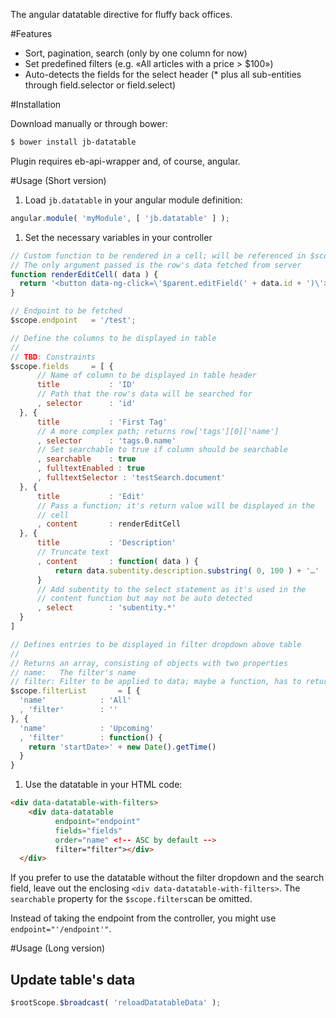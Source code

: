 The angular datatable directive for fluffy back offices. 

#Features

- Sort, pagination, search (only by one column for now)
- Set predefined filters (e.g. «All articles with a price > $100»)
- Auto-detects the fields for the select header (* plus all sub-entities through field.selector or field.select)

#Installation

Download manually or through bower:

```bash
$ bower install jb-datatable 
```

Plugin requires eb-api-wrapper and, of course, angular.

#Usage (Short version)

1. Load ```jb.datatable``` in your angular module definition:

  ```javascript
  angular.module( 'myModule', [ 'jb.datatable' ] );
  ```
  
1. Set the necessary variables in your controller

  ```javascript
  // Custom function to be rendered in a cell; will be referenced in $scope.fields
  // The only argument passed is the row's data fetched from server
  function renderEditCell( data ) {
    return '<button data-ng-click=\'$parent.editField(' + data.id + ')\'>Edit</button>';
  }
  
  // Endpoint to be fetched
  $scope.endpoint   = '/test';
  
  // Define the columns to be displayed in table
  //
  // TBD: Constraints
  $scope.fields     = [ {
        // Name of column to be displayed in table header
        title           : 'ID' 
        // Path that the row's data will be searched for
        , selector      : 'id' 
    }, {
        title           : 'First Tag'
        // A more complex path; returns row['tags'][0]['name']
        , selector      : 'tags.0.name'
        // Set searchable to true if column should be searchable
        , searchable    : true
        , fulltextEnabled : true
        , fulltextSelector : 'testSearch.document'
    }, {
        title           : 'Edit'
        // Pass a function; it's return value will be displayed in the
        // cell
        , content       : renderEditCell
    }, {
        title           : 'Description'
        // Truncate text
        , content       : function( data ) {
            return data.subentity.description.substring( 0, 100 ) + '…'
        }
        // Add subentity to the select statement as it's used in the
        // content function but may not be auto detected
        , select        : 'subentity.*'
    }
]
 
  // Defines entries to be displayed in filter dropdown above table
  //
  // Returns an array, consisting of objects with two properties
  // name:   The filter's name
  // filter: Filter to be applied to data; maybe a function, has to return a filter string
  $scope.filterList       = [ {
    'name'            : 'All'
    , 'filter'        : ''
  }, {
    'name'            : 'Upcoming'
    , 'filter'        : function() {
      return 'startDate>' + new Date().getTime()
    }
  }
  ```

1. Use the datatable in your HTML code:

  ```html
  <div data-datatable-with-filters>
      <div data-datatable 
            endpoint="endpoint"
            fields="fields"
            order="name" <!-- ASC by default -->
            filter="filter"></div>
    </div>
  ```
  
  If you prefer to use the datatable without the filter dropdown and the search field, leave out the enclosing `<div data-datatable-with-filters>`. The `searchable` property for the `$scope.filters`can be omitted.
  
  Instead of taking the endpoint from the controller, you might use ```endpoint="'/endpoint'"```.

#Usage (Long version)

## Update table's data
```javascript
$rootScope.$broadcast( 'reloadDatatableData' );
```